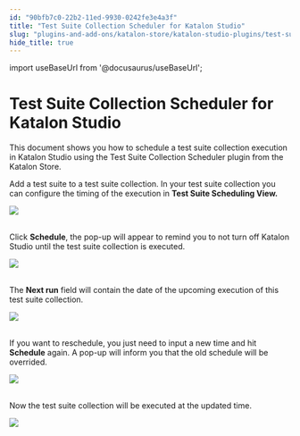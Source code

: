 ```yaml
---
id: "90bfb7c0-22b2-11ed-9930-0242fe3e4a3f"
title: "Test Suite Collection Scheduler for Katalon Studio"
slug: "plugins-and-add-ons/katalon-store/katalon-studio-plugins/test-suite-collection-scheduler-for-katalon-studio"
hide_title: true
---
```

import useBaseUrl from '@docusaurus/useBaseUrl';


# <a id="id_1" class="anchor_top_offset"/><a id="ariaid-title1" class="anchor_top_offset"/>Test Suite Collection Scheduler for Katalon Studio

<p xmlns="http://www.w3.org/1999/xhtml" className="p">This document shows you how to schedule a test suite collection execution in Katalon Studio using the <span className="ph uicontrol">Test Suite Collection Scheduler</span> plugin from the Katalon Store.</p> 
<p xmlns="http://www.w3.org/1999/xhtml" className="p">Add a test suite to a test suite collection. In your test suite collection you can configure the timing of the execution in <strong className="ph b">Test Suite Scheduling View.</strong> </p> 
<p xmlns="http://www.w3.org/1999/xhtml" className="p"><img className="image" src={useBaseUrl("https://github.com/katalon-studio/docs-images/raw/master/katalon-studio/docs/test-suite-collection-scheduler/Scheduler-1.jpg")} width={700} /><br /><br /></p> 
<p xmlns="http://www.w3.org/1999/xhtml" className="p">Click <strong className="ph b">Schedule</strong>, the pop-up will appear to remind you to not turn off Katalon Studio until the test suite collection is executed.</p> 
<p xmlns="http://www.w3.org/1999/xhtml" className="p"><img className="image" src={useBaseUrl("https://github.com/katalon-studio/docs-images/raw/master/katalon-studio/docs/test-suite-collection-scheduler/Scheduler-2.jpg")} width={700} /><br /><br /></p> 
<p xmlns="http://www.w3.org/1999/xhtml" className="p">The <strong className="ph b">Next run</strong> field will contain the date of the upcoming execution of this test suite collection. </p> 
<p xmlns="http://www.w3.org/1999/xhtml" className="p"><img className="image" src={useBaseUrl("https://github.com/katalon-studio/docs-images/raw/master/katalon-studio/docs/test-suite-collection-scheduler/Scheduler-3.jpg")} width={700} /><br /><br /></p> 
<p xmlns="http://www.w3.org/1999/xhtml" className="p">If you want to reschedule, you just need to input a new time and hit <strong className="ph b">Schedule</strong> again. A pop-up will inform you that the old schedule will be overrided.</p> 
<p xmlns="http://www.w3.org/1999/xhtml" className="p"><img className="image" src={useBaseUrl("https://github.com/katalon-studio/docs-images/raw/master/katalon-studio/docs/test-suite-collection-scheduler/Scheduler-4.jpg")} width={700} /><br /><br /></p> 
<p xmlns="http://www.w3.org/1999/xhtml" className="p">Now the test suite collection will be executed at the updated time.</p> 
<p xmlns="http://www.w3.org/1999/xhtml" className="p"><img className="image" src={useBaseUrl("https://github.com/katalon-studio/docs-images/raw/master/katalon-studio/docs/test-suite-collection-scheduler/Scheduler-5.jpg")} width={700} /><br /><br /></p> 
